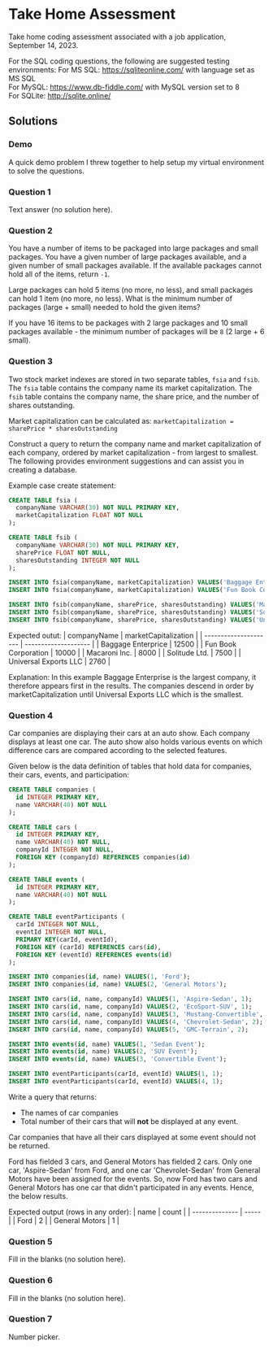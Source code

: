 # Take Home Assessment

Take home coding assessment associated with a job application, September 14, 2023.

For the SQL coding questions, the following are suggested testing environments:
For MS SQL: https://sqliteonline.com/ with language set as MS SQL  
For MySQL: https://www.db-fiddle.com/ with MySQL version set to 8  
For SQLite: http://sqlite.online/  

## Solutions

### Demo
A quick demo problem I threw together to help setup my virtual environment to solve the
questions.

### Question 1
Text answer (no solution here).

### Question 2
You have a number of items to be packaged into large packages and small packages. You
have a given number of large packages available, and a given number of small packages
available. If the available packages cannot hold all of the items, return `-1`.

Large packages can hold 5 items (no more, no less), and small packages can hold 1 item
(no more, no less). What is the minimum number of packages (large + small) needed to
hold the given items?

If you have 16 items to be packages with 2 large packages and 10 small packages
available - the minimum number of packages will be `8` (2 large + 6 small).

### Question 3
Two stock market indexes are stored in two separate tables, `fsia` and `fsib`. The
`fsia` table contains the company name its market capitalization. The `fsib` table
contains the company name, the share price, and the number of shares outstanding.

Market capitalization can be calculated as:
`marketCapitalization = sharePrice * sharesOutstanding`

Construct a query to return the company name and market capitalization of each company,
ordered by market capitalization - from largest to smallest. The following provides
environment suggestions and can assist you in creating a database.

Example case create statement:
```sql
CREATE TABLE fsia (
  companyName VARCHAR(30) NOT NULL PRIMARY KEY,
  marketCapitalization FLOAT NOT NULL
);

CREATE TABLE fsib (
  companyName VARCHAR(30) NOT NULL PRIMARY KEY,
  sharePrice FLOAT NOT NULL,
  sharesOutstanding INTEGER NOT NULL
);

INSERT INTO fsia(companyName, marketCapitalization) VALUES('Baggage Enterprise.', 12500);
INSERT INTO fsia(companyName, marketCapitalization) VALUES('Fun Book Corporation', 10000);

INSERT INTO fsib(companyName, sharePrice, sharesOutstanding) VALUES('Macaroni Inc.', 8, 1000);
INSERT INTO fsib(companyName, sharePrice, sharesOutstanding) VALUES('Solitude Ltd.', 12.5, 600);
INSERT INTO fsib(companyName, sharePrice, sharesOutstanding) VALUES('Universal Exports LLC', 1.2, 2300);
```

Expected outut:
| companyName           | marketCapitalization |
| --------------------- | -------------------- |
| Baggage Enterprice    | 12500                |
| Fun Book Corporation  | 10000                |
| Macaroni Inc.         | 8000                 |
| Solitude Ltd.         | 7500                 |
| Universal Exports LLC | 2760                 |

Explanation:
In this example Baggage Enterprise is the largest company, it therefore appears first in
the results. The companies descend in order by marketCapitalization until Universal
Exports LLC which is the smallest.

### Question 4
Car companies are displaying their cars at an auto show. Each company displays at least
one car. The auto show also holds various events on which difference cars are compared
according to the selected features.

Given below is the data definition of tables that hold data for companies, their cars,
events, and participation:

```sql
CREATE TABLE companies (
  id INTEGER PRIMARY KEY,
  name VARCHAR(40) NOT NULL
);

CREATE TABLE cars (
  id INTEGER PRIMARY KEY,
  name VARCHAR(40) NOT NULL,
  companyId INTEGER NOT NULL,
  FOREIGN KEY (companyId) REFERENCES companies(id)
);

CREATE TABLE events (
  id INTEGER PRIMARY KEY,
  name VARCHAR(40) NOT NULL
);

CREATE TABLE eventParticipants (
  carId INTEGER NOT NULL,
  eventId INTEGER NOT NULL,
  PRIMARY KEY(carId, eventId),
  FOREIGN KEY (carId) REFERENCES cars(id),
  FOREIGN KEY (eventId) REFERENCES events(id)
);

INSERT INTO companies(id, name) VALUES(1, 'Ford');
INSERT INTO companies(id, name) VALUES(2, 'General Motors');

INSERT INTO cars(id, name, companyId) VALUES(1, 'Aspire-Sedan', 1);
INSERT INTO cars(id, name, companyId) VALUES(2, 'EcoSport-SUV', 1);
INSERT INTO cars(id, name, companyId) VALUES(3, 'Mustang-Convertible', 1);
INSERT INTO cars(id, name, companyId) VALUES(4, 'Chevrolet-Sedan', 2);
INSERT INTO cars(id, name, companyId) VALUES(5, 'GMC-Terrain', 2);

INSERT INTO events(id, name) VALUES(1, 'Sedan Event');
INSERT INTO events(id, name) VALUES(2, 'SUV Event');
INSERT INTO events(id, name) VALUES(3, 'Convertible Event');

INSERT INTO eventParticipants(carId, eventId) VALUES(1, 1);
INSERT INTO eventParticipants(carId, eventId) VALUES(4, 1);
```

Write a query that returns:
- The names of car companies
- Total number of their cars that will **not** be displayed at any event.

Car companies that have all their cars displayed at some event should not be returned.

Ford has fielded 3 cars, and General Motors has fielded 2 cars. Only one car,
'Aspire-Sedan' from Ford, and one car 'Chevrolet-Sedan' from General Motors have been
assigned for the events. So, now Ford has two cars and General Motors has one car that
didn't participated in any events. Hence, the below results.
 
Expected output (rows in any order):
| name           | count |
| -------------- | ----- |
| Ford           |  2    |
| General Motors |  1    |

### Question 5
Fill in the blanks (no solution here).

### Question 6
Fill in the blanks (no solution here).

### Question 7
Number picker.
